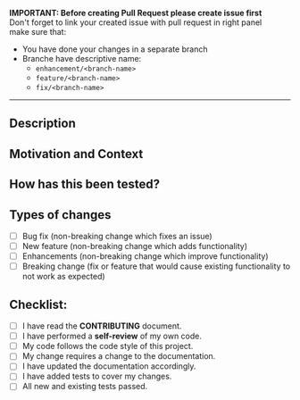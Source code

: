 <!--- Put Summary of your changes in the Title -->
**IMPORTANT: Before creating Pull Request please create issue first**\
Don't forget to link your created issue with pull request in right panel\
make sure that:
  - You have done your changes in a separate branch
  - Branche have descriptive name:
    - `enhancement/<branch-name>`
    - `feature/<branch-name>`
    - `fix/<branch-name>`
-----------------------------


## Description
<!--- Describe your changes in detail (screenshots can be used if appropriate) -->

## Motivation and Context
<!--- Why is this change required? What problem does it solve? -->
<!--- If it fixes an open issue, please link to the issue here. -->

## How has this been tested?
<!--- Please describe in detail how you tested your changes. -->
<!--- Include details of your testing environment, tests ran to see how -->
<!--- your change affects other areas of the code, etc. -->

## Types of changes
<!--- What types of changes does your code introduce? Put an `x` in all the boxes that apply: -->
- [ ] Bug fix (non-breaking change which fixes an issue)
- [ ] New feature (non-breaking change which adds functionality)
- [ ] Enhancements (non-breaking change which improve functionality)
- [ ] Breaking change (fix or feature that would cause existing functionality to not work as expected)

## Checklist:
<!--- Go over all the following points, and put an `x` in all the boxes that apply. -->
<!--- If you're unsure about any of these, don't hesitate to ask. We're here to help! -->
- [ ] I have read the **CONTRIBUTING** document.
- [ ] I have performed a **self-review** of my own code.
- [ ] My code follows the code style of this project.
- [ ] My change requires a change to the documentation.
- [ ] I have updated the documentation accordingly.
- [ ] I have added tests to cover my changes.
- [ ] All new and existing tests passed.